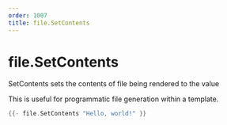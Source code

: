 ```yaml
---
order: 1007
title: file.SetContents
---
```


<!-- Generated by tools/docgen. DO NOT EDIT. -->

# file.SetContents

SetContents sets the contents of file being rendered to the value

This is useful for programmatic file generation within a template.

```go
{{- file.SetContents "Hello, world!" }}
```
